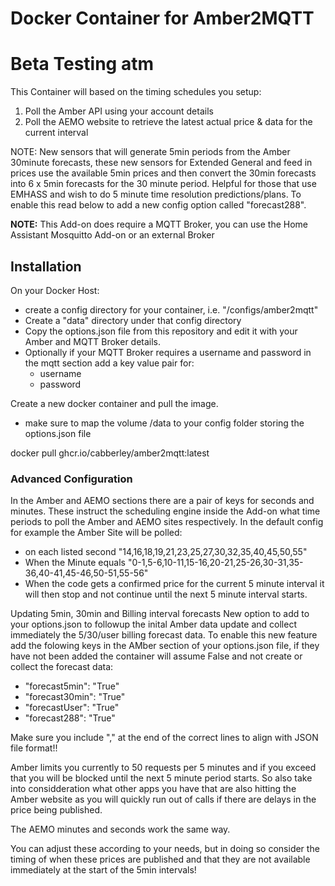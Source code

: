 # Docker Container for Amber2MQTT

# Beta Testing atm

This Container will based on the timing schedules you setup:
1. Poll the Amber API using your account details
2. Poll the AEMO website to retrieve the latest actual price & data for the current interval

NOTE: New sensors that will generate 5min periods from the Amber 30minute forecasts, these new sensors for Extended General and feed in prices use the available 5min prices and then convert the 30min forecasts into 6 x 5min forecasts for the 30 minute period. Helpful for those that use EMHASS and wish to do 5 minute time resolution predictions/plans. To enable this read below to add a new config option called "forecast288".

**NOTE:** This Add-on does require a MQTT Broker, you can use the Home Assistant Mosquitto Add-on or an external Broker

## Installation
On your Docker Host:

- create a config directory for your container, i.e. "/configs/amber2mqtt"
- Create a "data" directory under that config directory
- Copy the options.json file from this repository and edit it with your Amber and MQTT Broker details.
- Optionally if your MQTT Broker requires a username and password in the mqtt section add a key value pair for:
   - username
   - password
  

Create a new docker container and pull the image.
- make sure to map the volume /data to your config folder storing the options.json file

docker pull ghcr.io/cabberley/amber2mqtt:latest

### Advanced Configuration

In the Amber and AEMO sections there are a pair of keys for seconds and minutes. These instruct the scheduling engine inside the Add-on what time periods to poll the Amber and AEMO sites respectively.
In the default config for example the Amber Site will be polled:
 - on each listed second "14,16,18,19,21,23,25,27,30,32,35,40,45,50,55"
 - When the Minute equals "0-1,5-6,10-11,15-16,20-21,25-26,30-31,35-36,40-41,45-46,50-51,55-56"
 - When the code gets a confirmed price for the current 5 minute interval it will then stop and not continue until the next 5 minute interval starts.

Updating 5min, 30min and Billing interval forecasts
New option to add to your options.json to followup the inital Amber data update and collect immediately the 5/30/user billing forecast data.
To enable this new feature add the folowing keys in the AMber section of your options.json file, if they have not been added the container will assume False and not create or collect the forecast data:
   - "forecast5min": "True"
   - "forecast30min": "True"
   - "forecastUser": "True"
   - "forecast288": "True"

Make sure you include "," at the end of the correct lines to align with JSON file format!!

Amber limits you currently to 50 requests per 5 minutes and if you exceed that you will be blocked until the next 5 minute period starts. So also take into considderation what other apps you have that are also hitting the Amber website as you will quickly run out of calls if there are delays in the price being published.

The AEMO minutes and seconds work the same way.

You can adjust these according to your needs, but in doing so consider the timing of when these prices are published and that they are not available immediately at the start of the 5min intervals!


